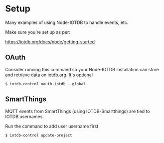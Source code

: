 # Setup

Many examples of using Node-IOTDB to handle 
events, etc.

Make sure you're set up as per:

https://iotdb.org/docs/node/getting-started

## OAuth

Consider running this command so your Node-IOTDB
installation can store and retrieve data on iotdb.org.
It's optional

    $ iotdb-control oauth-iotdb --global

## SmartThings

MQTT events from SmartThings (using IOTDB-Smartthings) 
are tied to IOTDB usernames.

Run the command to add user username first

    $ iotdb-control update-project
